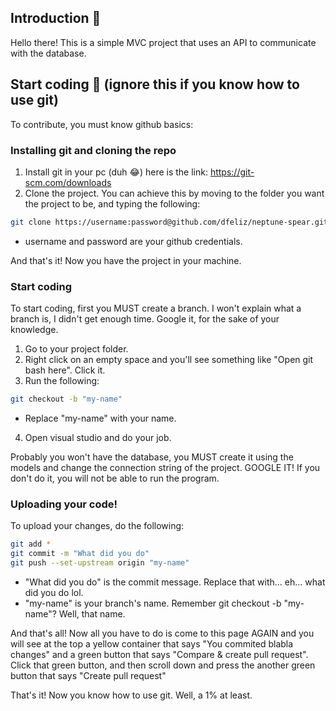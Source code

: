 ## Introduction :tada:

Hello there! This is a simple MVC project that uses an API to communicate with the database. 

## Start coding :rocket: (ignore this if you know how to use git)

To contribute, you must know github basics:

### Installing git and cloning the repo
1. Install git in your pc (duh 😂) here is the link: https://git-scm.com/downloads
2. Clone the project. You can achieve this by moving to the folder you want the project to be, and typing the following:
```bash
git clone https://username:password@github.com/dfeliz/neptune-spear.git
```
* username and password are your github credentials.

And that's it! Now you have the project in your machine.

### Start coding

To start coding, first you MUST create a branch. I won't explain what a branch is, I didn't get enough time. Google it, for the sake of your knowledge.

1. Go to your project folder.
2. Right click on an empty space and you'll see something like "Open git bash here". Click it.
3. Run the following:
  ```bash
  git checkout -b "my-name"
  ``` 
* Replace "my-name" with your name.

4. Open visual studio and do your job.

Probably you won't have the database, you MUST create it using the models and change the connection string of the project. GOOGLE IT!
If you don't do it, you will not be able to run the program.

### Uploading your code!

To upload your changes, do the following:
```bash
git add *
git commit -m "What did you do"
git push --set-upstream origin "my-name"
```
* "What did you do" is the commit message. Replace that with... eh... what did you do lol.
* "my-name" is your branch's name. Remember git checkout -b "my-name"? Well, that name.

And that's all! Now all you have to do is come to this page AGAIN and you will see at the top a yellow container that says "You commited blabla changes" and a green button that says "Compare & create pull request". Click that green button, and then scroll down and press the another green button that says "Create pull request"

That's it! Now you know how to use git. Well, a 1% at least.
